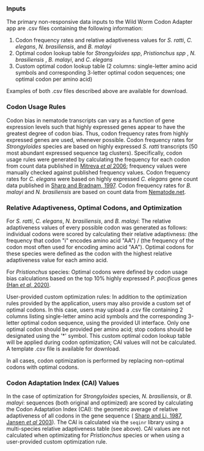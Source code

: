 ### Inputs
The primary non-responsive data inputs to the Wild Worm Codon Adapter app are .csv files containing the following information:  
  1. Codon frequency rates and relative adaptiveness values for *S. ratti*, *C. elegans*, *N. brasiliensis*, and *B. malayi*  
  2. Optimal codon lookup table for *Strongyloides spp*, *Pristionchus spp* , *N. brasiliensis* , *B. malayi*, and *C. elegans* 
  3. <OPTIONAL> Custom optimal codon lookup table (2 columns: single-letter amino acid symbols and corresponding 3-letter optimal codon sequences; one optimal codon per amino acid)

Examples of both .csv files described above are available for download.

### Codon Usage Rules
Codon bias in nematode transcripts can vary as a function of gene expression levels such that highly expressed genes appear to have the greatest degree of codon bias. Thus, codon frequency rates from highly expressed genes are used, whenever possible. Codon frequency rates for *Strongyloides* species are based on highly expressed *S. ratti* transcripts (50 most abundant expressed sequence tag clusters). Specifically, codon usage rules were generated by calculating the frequency for each codon from count data published in [Mitreva *et al* 2006](https://www.ncbi.nlm.nih.gov/pmc/articles/PMC1779591/); frequency values were manually checked against published frequency values. Codon frequency rates for *C. elegans* were based on highly expressed *C. elegans* gene count data published in [Sharp and Bradnam, 1997](https://www.ncbi.nlm.nih.gov/books/NBK20194/). Codon frequency rates for *B. malayi* and *N. brasiliensis* are based on count data from [Nematode.net](http://www.nematode.net/NN3_frontpage.cgi?navbar_selection=nemagene&subnav_selection=codon_usage_tables).  

### Relative Adaptiveness, Optimal Codons, and Optimization
For *S. ratti*, *C. elegans*, *N. brasiliensis*, and *B. malayi*: The relative adaptiveness values of every possible codon was generated as follows: individual codons were scored by calculating their relative adaptivness: (the frequency that codon "i" encodes amino acid "AA") / (the frequency of the codon most often used for encoding amino acid "AA"). Optimal codons for these species were defined as the codon with the highest relative adaptiveness value for each amino acid.

For *Pristionchus* species: Optimal codons were defined by codon usage bias calculations based on the top 10% highly expressed *P. pacificus* genes [(Han *et al*, 2020)](https://www.genetics.org/content/216/4/947).

User-provided custom optimization rules: In addition to the optimization rules provided by the application, users may also provide a custom set of optimal codons. In this case, users may upload a .csv file containing 2 columns listing single-letter amino acid symbols and the corresponding 3-letter optimal codon sequence, using the provided UI interface. Only one optimal codon should be provided per amino acid; stop codons should be designated using the '*' symbol. This custom optimal codon lookup table will be applied during codon optimization; CAI values will not be calculated. A template .csv file is available for download.  

In all cases, codon optimization is performed by replacing non-optimal codons with optimal codons. 

### Codon Adaptation Index (CAI) Values
In the case of optimization for *Strongyloides* species, *N. brasiliensis*, or *B. malayi*: sequences (both original and optimized) are scored by calculating the Codon Adaptation Index (CAI): the geometric average of relative adaptiveness of all codons in the gene sequence ( [Sharp and Li, 1987](https://pubmed.ncbi.nlm.nih.gov/3547335/), [Jansen *et al* 2003](http://www.ncbi.nlm.nih.gov/pubmed/12682375)). The CAI is calculated via the `seqinr` library using a multi-species relative adaptiveness table (see above). CAI values are not calculated when optimizating for *Pristionchus* species or when using a user-provided custom optimization rule.